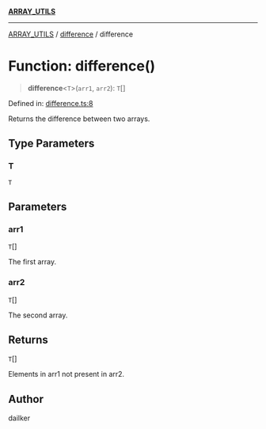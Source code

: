 [**ARRAY_UTILS**](../../README.md)

***

[ARRAY_UTILS](../../README.md) / [difference](../README.md) / difference

# Function: difference()

> **difference**\<`T`\>(`arr1`, `arr2`): `T`[]

Defined in: [difference.ts:8](https://github.com/dailker/everyutil/blob/0868190298b8cf2d6514015ce5723c81497e5681/src/array/difference.ts#L8)

Returns the difference between two arrays.

## Type Parameters

### T

`T`

## Parameters

### arr1

`T`[]

The first array.

### arr2

`T`[]

The second array.

## Returns

`T`[]

Elements in arr1 not present in arr2.

## Author

dailker
